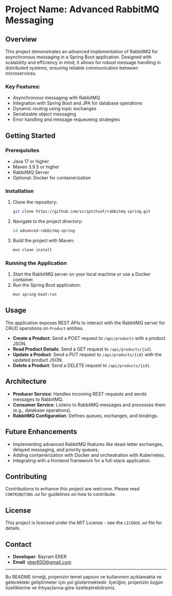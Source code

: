 

# Project Name: Advanced RabbitMQ Messaging

## Overview
This project demonstrates an advanced implementation of RabbitMQ for asynchronous messaging in a Spring Boot application. Designed with scalability and efficiency in mind, it allows for robust message handling in distributed systems, ensuring reliable communication between microservices.

### Key Features:
- Asynchronous messaging with RabbitMQ
- Integration with Spring Boot and JPA for database operations
- Dynamic routing using topic exchanges
- Serializable object messaging
- Error handling and message requeueing strategies

## Getting Started

### Prerequisites
- Java 17 or higher
- Maven 3.9.5 or higher
- RabbitMQ Server
- Optional: Docker for containerization

### Installation
1. Clone the repository:
   ```bash
   git clone https://github.com/scriptchief/rabbitmq-spring.git
   ```
2. Navigate to the project directory:
   ```bash
   cd advanced-rabbitmq-spring
   ```
3. Build the project with Maven:
   ```bash
   mvn clean install
   ```

### Running the Application
1. Start the RabbitMQ server on your local machine or use a Docker container.
2. Run the Spring Boot application:
   ```bash
   mvn spring-boot:run
   ```

## Usage
The application exposes REST APIs to interact with the RabbitMQ server for CRUD operations on `Product` entities.

- **Create a Product**: Send a POST request to `/api/products` with a product JSON.
- **Read Product Details**: Send a GET request to `/api/products/{id}`.
- **Update a Product**: Send a PUT request to `/api/products/{id}` with the updated product JSON.
- **Delete a Product**: Send a DELETE request to `/api/products/{id}`.

## Architecture
- **Producer Service**: Handles incoming REST requests and sends messages to RabbitMQ.
- **Consumer Service**: Listens to RabbitMQ messages and processes them (e.g., database operations).
- **RabbitMQ Configuration**: Defines queues, exchanges, and bindings.

## Future Enhancements
- Implementing advanced RabbitMQ features like dead-letter exchanges, delayed messaging, and priority queues.
- Adding containerization with Docker and orchestration with Kubernetes.
- Integrating with a frontend framework for a full-stack application.

## Contributing
Contributions to enhance this project are welcome. Please read `CONTRIBUTING.md` for guidelines on how to contribute.

## License
This project is licensed under the MIT License - see the `LICENSE.md` file for details.

## Contact
- **Developer**: Bayram EKER
- **Email**: eker600@gmail.com


---

Bu README örneği, projenizin temel yapısını ve kullanımını açıklamakta ve gelecekteki geliştirmeler için yol göstermektedir. İçeriğini, projenizin özgün özelliklerine ve ihtiyaçlarına göre özelleştirebilirsiniz.

